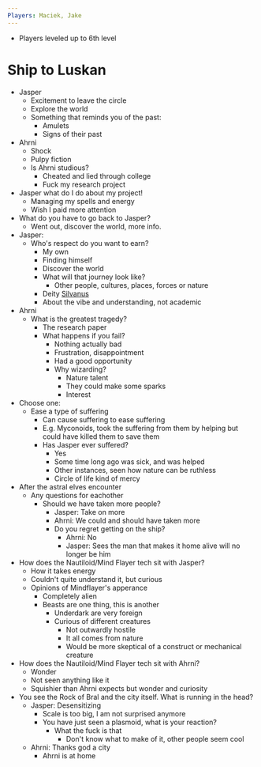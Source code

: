 ```yaml
---
Players: Maciek, Jake
---
```

- Players leveled up to 6th level
# Ship to Luskan
- Jasper
	- Excitement to leave the circle
	- Explore the world
	- Something that reminds you of the past:
		- Amulets
		- Signs of their past
- Ahrni
	- Shock
	- Pulpy fiction
	- Is Ahrni studious?
		- Cheated and lied through college
		- Fuck my research project
- Jasper what do I do about my project!
	- Managing my spells and energy
	- Wish I paid more attention
- What do you have to go back to Jasper?
	- Went out, discover the world, more info.
- Jasper:
	- Who's respect do you want to earn?
		- My own
		- Finding himself
		- Discover the world
		- What will that journey look like?
			- Other people, cultures, places, forces or nature
		- Deity [Silvanus](https://forgottenrealms.fandom.com/wiki/Silvanus)
		- About the vibe and understanding, not academic
- Ahrni
	- What is the greatest tragedy?
		- The research paper
		- What happens if you fail?
			- Nothing actually bad
			- Frustration, disappointment
			- Had a good opportunity
			- Why wizarding?
				- Nature talent
				- They could make some sparks
				- Interest
- Choose one:
	- Ease a type of suffering
		- Can cause suffering to ease suffering
		- E.g. Myconoids, took the suffering from them by helping but could have killed them to save them
		- Has Jasper ever suffered?
			- Yes
			- Some time long ago was sick, and was helped
			- Other instances, seen how nature can be ruthless
			- Circle of life kind of mercy
- After the astral elves encounter
	- Any questions for eachother
		- Should we have taken more people?
			- Jasper: Take on more
			- Ahrni: We could and should have taken more
			- Do you regret getting on the ship?
				- Ahrni: No
				- Jasper: Sees the man that makes it home alive will no longer be him
- How does the Nautiloid/Mind Flayer tech sit with Jasper?
	- How it takes energy
	- Couldn't quite understand it, but curious
	- Opinions of Mindflayer's apperance
		- Completely alien
		- Beasts are one thing, this is another
			- Underdark are very foreign
			- Curious of different creatures
				- Not outwardly hostile
				- It all comes from nature
				- Would be more skeptical of a construct or mechanical creature
- How does the Nautiloid/Mind Flayer tech sit with Ahrni?
	- Wonder
	- Not seen anything like it
	- Squishier than Ahrni expects but wonder and curiosity
- You see the Rock of Bral and the city itself. What is running in the head?
	- Jasper: Desensitizing
		- Scale is too big, I am not surprised anymore
		- You have just seen a plasmoid, what is your reaction?
			- What the fuck is that
				- Don't know what to make of it, other people seem cool
	- Ahrni: Thanks god a city
		- Ahrni is at home
